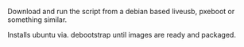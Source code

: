 Download and run the script from a debian based liveusb, pxeboot or something similar.

Installs ubuntu via. debootstrap until images are ready and packaged.
